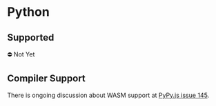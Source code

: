 # Python

## Supported

:no_entry: Not Yet

## Compiler Support

There is ongoing discussion about WASM support at [PyPy.js issue 145](https://github.com/pypyjs/pypyjs/issues/145).
